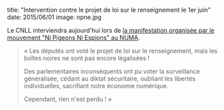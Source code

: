 title: "Intervention contre le projet de loi sur le renseignement le 1er juin"
date: 2015/06/01
image: npne.jpg

Le CNLL interviendra aujourd'hui lors de [la manifestation organisée par le mouvement "Ni Pigeons Ni Espions" au NUMA](https://www.numa.paris/Evenements/Ni-Pigeons-Ni-Espions).

> « Les députés ont voté le projet de loi sur le renseignement, mais les boîtes noires ne sont pas encore légalisées !
>
> Des parlementaires inconséquents ont pu voter la surveillance généralisée, cédant au diktat sécuritaire, oubliant les libertés individuelles, sacrifiant notre économie numérique.
>
> Cependant, rien n'est perdu ! »

